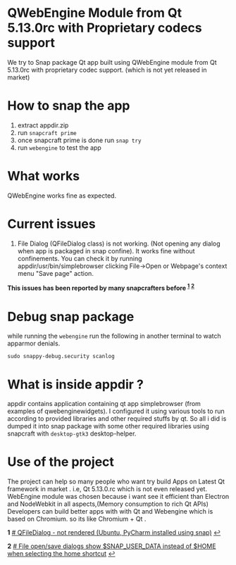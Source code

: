 # QWebEngine Module from Qt 5.13.0rc with Proprietary codecs support
We try to Snap package Qt app built using QWebEngine module from Qt 5.13.0rc with proprietary codec support. (which is not yet released in market)

# How to snap the app

 1. extract appdir.zip 
 2. run `snapcraft prime`
 3. once snapcraft prime is done run `snap try`
 4. run `webengine` to test the app

# What works
QWebEngine works fine as expected.

# Current issues

 1. File Dialog (QFileDialog class) is not working. (Not opening any dialog when app is packaged in snap confine). It works fine without confinements. You can check it by running appdir/usr/bin/simplebrowser clicking File->Open or Webpage's context menu "Save page" action.

**This issues has been reported by many snapcrafters before  <sup id="a1">[1](#f1)</sup>  <sup id="a2">[2](#f2)</sup>**

# Debug snap package
while running the `webengine` run the following in another terminal to watch apparmor denials.

    sudo snappy-debug.security scanlog

# What is inside appdir ?
appdir contains application containing qt app simplebrowser (from examples of qwebenginewidgets).
I configured it using various tools to run according to provided libraries and other required stuffs by qt.
So all i did is dumped it into snap package with some other required libraries using snapcraft with `desktop-gtk3` desktop-helper.

# Use of the project
The project can help so many people who want try build Apps on Latest Qt framework in market . i.e, Qt 5.13.0.rc which is not even released yet. 
WebEngine module was chosen because i want see it efficient than Electron and NodeWebkit in all aspects,(Memory consumption to rich Qt APIs)
Developers can build better apps with with Qt and Webengine which is based on Chromium. so its like Chromium + Qt .

 

<b id="f1">1</b> [# QFileDialog - not rendered (Ubuntu, PyCharm installed using snap)](https://github.com/ubuntu/snapcraft-desktop-helpers/issues/167) [↩](#a1)

<b id="f2">2</b> [# File open/save dialogs show $SNAP_USER_DATA instead of $HOME when selecting the home shortcut](https://bugreports.qt.io/browse/PYSIDE-912) [↩](#a2)


